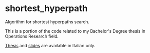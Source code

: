 # shortest_hyperpath
Algorithm for shortest hyperpaths search.

This is a portion of the code related to my Bachelor's Degree thesis in Operations Research field.

[Thesis](doc/shortest_hyperpaths_thesis.pdf) and [slides](doc/shortest_hyperpaths_slides.pdf) are available in Italian only.
